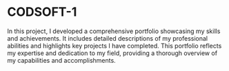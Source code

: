 # CODSOFT-1
In this project, I developed a comprehensive portfolio showcasing my skills and achievements. It includes detailed descriptions of my professional abilities and highlights key projects I have completed. This portfolio reflects my expertise and dedication to my field, providing a thorough overview of my capabilities and accomplishments.
